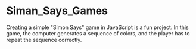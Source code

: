# Siman_Says_Games
Creating a simple "Simon Says" game in JavaScript is a fun project. In this game, the computer generates a sequence of colors,  and the player has to repeat the sequence correctly.
